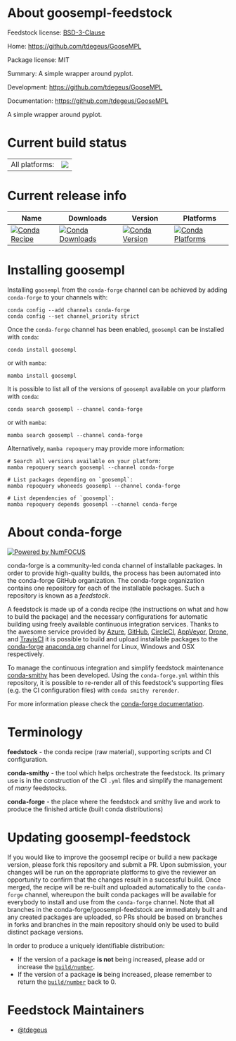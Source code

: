About goosempl-feedstock
========================

Feedstock license: [BSD-3-Clause](https://github.com/conda-forge/goosempl-feedstock/blob/main/LICENSE.txt)

Home: https://github.com/tdegeus/GooseMPL

Package license: MIT

Summary: A simple wrapper around pyplot.

Development: https://github.com/tdegeus/GooseMPL

Documentation: https://github.com/tdegeus/GooseMPL

A simple wrapper around pyplot.

Current build status
====================


<table><tr><td>All platforms:</td>
    <td>
      <a href="https://dev.azure.com/conda-forge/feedstock-builds/_build/latest?definitionId=8590&branchName=main">
        <img src="https://dev.azure.com/conda-forge/feedstock-builds/_apis/build/status/goosempl-feedstock?branchName=main">
      </a>
    </td>
  </tr>
</table>

Current release info
====================

| Name | Downloads | Version | Platforms |
| --- | --- | --- | --- |
| [![Conda Recipe](https://img.shields.io/badge/recipe-goosempl-green.svg)](https://anaconda.org/conda-forge/goosempl) | [![Conda Downloads](https://img.shields.io/conda/dn/conda-forge/goosempl.svg)](https://anaconda.org/conda-forge/goosempl) | [![Conda Version](https://img.shields.io/conda/vn/conda-forge/goosempl.svg)](https://anaconda.org/conda-forge/goosempl) | [![Conda Platforms](https://img.shields.io/conda/pn/conda-forge/goosempl.svg)](https://anaconda.org/conda-forge/goosempl) |

Installing goosempl
===================

Installing `goosempl` from the `conda-forge` channel can be achieved by adding `conda-forge` to your channels with:

```
conda config --add channels conda-forge
conda config --set channel_priority strict
```

Once the `conda-forge` channel has been enabled, `goosempl` can be installed with `conda`:

```
conda install goosempl
```

or with `mamba`:

```
mamba install goosempl
```

It is possible to list all of the versions of `goosempl` available on your platform with `conda`:

```
conda search goosempl --channel conda-forge
```

or with `mamba`:

```
mamba search goosempl --channel conda-forge
```

Alternatively, `mamba repoquery` may provide more information:

```
# Search all versions available on your platform:
mamba repoquery search goosempl --channel conda-forge

# List packages depending on `goosempl`:
mamba repoquery whoneeds goosempl --channel conda-forge

# List dependencies of `goosempl`:
mamba repoquery depends goosempl --channel conda-forge
```


About conda-forge
=================

[![Powered by
NumFOCUS](https://img.shields.io/badge/powered%20by-NumFOCUS-orange.svg?style=flat&colorA=E1523D&colorB=007D8A)](https://numfocus.org)

conda-forge is a community-led conda channel of installable packages.
In order to provide high-quality builds, the process has been automated into the
conda-forge GitHub organization. The conda-forge organization contains one repository
for each of the installable packages. Such a repository is known as a *feedstock*.

A feedstock is made up of a conda recipe (the instructions on what and how to build
the package) and the necessary configurations for automatic building using freely
available continuous integration services. Thanks to the awesome service provided by
[Azure](https://azure.microsoft.com/en-us/services/devops/), [GitHub](https://github.com/),
[CircleCI](https://circleci.com/), [AppVeyor](https://www.appveyor.com/),
[Drone](https://cloud.drone.io/welcome), and [TravisCI](https://travis-ci.com/)
it is possible to build and upload installable packages to the
[conda-forge](https://anaconda.org/conda-forge) [anaconda.org](https://anaconda.org/)
channel for Linux, Windows and OSX respectively.

To manage the continuous integration and simplify feedstock maintenance
[conda-smithy](https://github.com/conda-forge/conda-smithy) has been developed.
Using the ``conda-forge.yml`` within this repository, it is possible to re-render all of
this feedstock's supporting files (e.g. the CI configuration files) with ``conda smithy rerender``.

For more information please check the [conda-forge documentation](https://conda-forge.org/docs/).

Terminology
===========

**feedstock** - the conda recipe (raw material), supporting scripts and CI configuration.

**conda-smithy** - the tool which helps orchestrate the feedstock.
                   Its primary use is in the construction of the CI ``.yml`` files
                   and simplify the management of *many* feedstocks.

**conda-forge** - the place where the feedstock and smithy live and work to
                  produce the finished article (built conda distributions)


Updating goosempl-feedstock
===========================

If you would like to improve the goosempl recipe or build a new
package version, please fork this repository and submit a PR. Upon submission,
your changes will be run on the appropriate platforms to give the reviewer an
opportunity to confirm that the changes result in a successful build. Once
merged, the recipe will be re-built and uploaded automatically to the
`conda-forge` channel, whereupon the built conda packages will be available for
everybody to install and use from the `conda-forge` channel.
Note that all branches in the conda-forge/goosempl-feedstock are
immediately built and any created packages are uploaded, so PRs should be based
on branches in forks and branches in the main repository should only be used to
build distinct package versions.

In order to produce a uniquely identifiable distribution:
 * If the version of a package **is not** being increased, please add or increase
   the [``build/number``](https://docs.conda.io/projects/conda-build/en/latest/resources/define-metadata.html#build-number-and-string).
 * If the version of a package **is** being increased, please remember to return
   the [``build/number``](https://docs.conda.io/projects/conda-build/en/latest/resources/define-metadata.html#build-number-and-string)
   back to 0.

Feedstock Maintainers
=====================

* [@tdegeus](https://github.com/tdegeus/)

